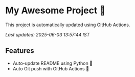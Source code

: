 # My Awesome Project 🚀

This project is automatically updated using GitHub Actions.

_Last updated: 2025-06-03 13:57:44 IST_

## Features
- Auto-update README using Python 🐍
- Auto Git push with GitHub Actions 🤖
